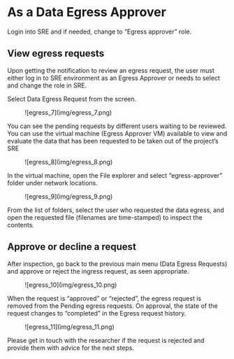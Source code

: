 # As a Data Egress Approver

Login into SRE and if needed, change to “Egress approver” role. 

## View egress requests 

Upon getting the notification to review an egress request, the user must either log in to SRE environment as an Egress Approver or needs to select and change the role in SRE. 

Select Data Egress Request from the screen. 

<figure markdown>
  ![egress_7](img/egress_7.png)
  <figcaption> </figcaption>
</figure>

You can see the pending requests by different users waiting to be reviewed. You can use the virtual machine (Egress Approver VM) available to view and evaluate the data that has been requested to be taken out of the project’s SRE

<figure markdown>
  ![egress_8](img/egress_8.png)
  <figcaption> </figcaption>
</figure>

In the virtual machine, open the File explorer and select “egress-approver” folder under network locations. 

<figure markdown>
  ![egress_9](img/egress_9.png)
  <figcaption> </figcaption>
</figure>

From the list of folders, select the user who requested the data egress, and open the requested file (filenames are time-stamped) to inspect the contents.  

## Approve or decline a request

After inspection, go back to the previous main menu (Data Egress Requests) and approve or reject the ingress request, as seen appropriate.  

<figure markdown>
  ![egress_10](img/egress_10.png)
  <figcaption> </figcaption>
</figure>

When the request is “approved” or “rejected”, the egress request is removed from the Pending egress requests. On approval, the state of the request changes to “completed” in the Egress request history.  

<figure markdown>
  ![egress_11](img/egress_11.png)
  <figcaption> </figcaption>
</figure>

Please get in touch with the researcher if the request is rejected and provide them with advice for the next steps. 
